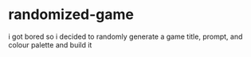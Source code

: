 # randomized-game
i got bored so i decided to randomly generate a game title, prompt, and colour palette and build it

